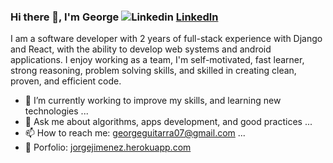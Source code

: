  ### Hi there 👋, I'm George ![Linkedin](https://i.stack.imgur.com/gVE0j.png) [Linkedln](https://www.linkedin.com/in/jorge-jim%C3%A9nez-d%C3%ADaz-6590b8206/ "LinkedIn")     
 
 I am a software developer with 2 years of full-stack experience with Django and React, with the ability 
to develop web systems and android applications. I enjoy working as a team, I'm self-motivated, fast learner, strong reasoning, problem solving skills, and skilled in creating 
clean, proven, and efficient code.

- 🔭 I’m currently working to improve my skills, and learning new technologies ...
- 💬 Ask me about algorithms, apps development, and good practices ...
- 📫 How to reach me: georgeguitarra07@gmail.com ...
- 💼 Porfolio: [jorgejimenez.herokuapp.com]( https://jorgejimenez.herokuapp.com "Portfolio") 




